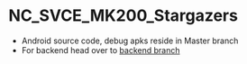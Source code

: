 # NC_SVCE_MK200_Stargazers

- Android source code, debug apks reside in Master branch
- For backend head over to [backend branch](https://github.com/ucalyptus/NC_SVCE_MK200_Stargazers/tree/backend)
